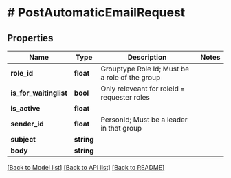 # # PostAutomaticEmailRequest

## Properties

Name | Type | Description | Notes
------------ | ------------- | ------------- | -------------
**role_id** | **float** | Grouptype Role Id; Must be a role of the group |
**is_for_waitinglist** | **bool** | Only releveant for roleId &#x3D; requester roles |
**is_active** | **float** |  |
**sender_id** | **float** | PersonId; Must be a leader in that group |
**subject** | **string** |  |
**body** | **string** |  |

[[Back to Model list]](../../README.md#models) [[Back to API list]](../../README.md#endpoints) [[Back to README]](../../README.md)
